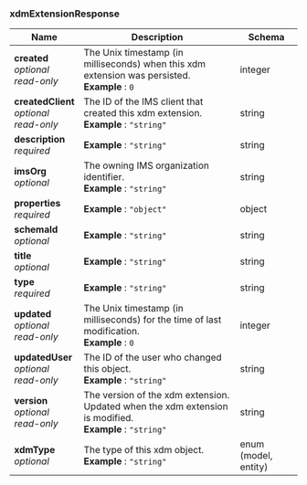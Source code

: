 
<a name="xdmextensionresponse"></a>
### xdmExtensionResponse

|Name|Description|Schema|
|---|---|---|
|**created**  <br>*optional*  <br>*read-only*|The Unix timestamp (in milliseconds) when this xdm extension was persisted.  <br>**Example** : `0`|integer|
|**createdClient**  <br>*optional*  <br>*read-only*|The ID of the IMS client that created this xdm extension.  <br>**Example** : `"string"`|string|
|**description**  <br>*required*|**Example** : `"string"`|string|
|**imsOrg**  <br>*optional*|The owning IMS organization identifier.  <br>**Example** : `"string"`|string|
|**properties**  <br>*required*|**Example** : `"object"`|object|
|**schemaId**  <br>*optional*|**Example** : `"string"`|string|
|**title**  <br>*optional*|**Example** : `"string"`|string|
|**type**  <br>*required*|**Example** : `"string"`|string|
|**updated**  <br>*optional*  <br>*read-only*|The Unix timestamp (in milliseconds) for the time of last modification.  <br>**Example** : `0`|integer|
|**updatedUser**  <br>*optional*  <br>*read-only*|The ID of the user who changed this object.  <br>**Example** : `"string"`|string|
|**version**  <br>*optional*  <br>*read-only*|The version of the xdm extension. Updated when the xdm extension is modified.  <br>**Example** : `"string"`|string|
|**xdmType**  <br>*optional*|The type of this xdm object.  <br>**Example** : `"string"`|enum (model, entity)|




